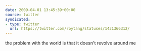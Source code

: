 ```yaml
---
date: 2009-04-01 13:45:39+00:00
source: twitter
syndicated:
- type: twitter
  url: https://twitter.com/roytang/statuses/1431366312/
---
```


the problem with the world is that it doesn't revolve around me